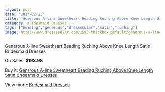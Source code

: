 ```yaml
---
layout: post
date: '2017-02-23'
title: "Generous A-line Sweetheart Beading Ruching Above Knee Length Satin Bridesmaid Dresses"
category: Bridesmaid Dresses
tags: ["beading","generous","dressesular","satin","ruching"]
image: http://www.dressesular.com/2595-thickbox_default/generous-a-line-sweetheart-beading-ruching-above-knee-length-satin-bridesmaid-dresses.jpg
---
```

Generous A-line Sweetheart Beading Ruching Above Knee Length Satin Bridesmaid Dresses

On Sales: **$193.98**
<a href="https://www.dressesular.com/bridesmaid-dresses/972-generous-a-line-sweetheart-beading-ruching-above-knee-length-satin-bridesmaid-dresses.html"><amp-img layout="responsive" width="600" height="600" src="//www.dressesular.com/2595-thickbox_default/generous-a-line-sweetheart-beading-ruching-above-knee-length-satin-bridesmaid-dresses.jpg" alt="Generous A-line Sweetheart Beading Ruching Above Knee Length Satin Bridesmaid Dresses 0" /></a>
<a href="https://www.dressesular.com/bridesmaid-dresses/972-generous-a-line-sweetheart-beading-ruching-above-knee-length-satin-bridesmaid-dresses.html"><amp-img layout="responsive" width="600" height="600" src="//www.dressesular.com/2598-thickbox_default/generous-a-line-sweetheart-beading-ruching-above-knee-length-satin-bridesmaid-dresses.jpg" alt="Generous A-line Sweetheart Beading Ruching Above Knee Length Satin Bridesmaid Dresses 1" /></a>
<a href="https://www.dressesular.com/bridesmaid-dresses/972-generous-a-line-sweetheart-beading-ruching-above-knee-length-satin-bridesmaid-dresses.html"><amp-img layout="responsive" width="600" height="600" src="//www.dressesular.com/2597-thickbox_default/generous-a-line-sweetheart-beading-ruching-above-knee-length-satin-bridesmaid-dresses.jpg" alt="Generous A-line Sweetheart Beading Ruching Above Knee Length Satin Bridesmaid Dresses 2" /></a>
<a href="https://www.dressesular.com/bridesmaid-dresses/972-generous-a-line-sweetheart-beading-ruching-above-knee-length-satin-bridesmaid-dresses.html"><amp-img layout="responsive" width="600" height="600" src="//www.dressesular.com/2596-thickbox_default/generous-a-line-sweetheart-beading-ruching-above-knee-length-satin-bridesmaid-dresses.jpg" alt="Generous A-line Sweetheart Beading Ruching Above Knee Length Satin Bridesmaid Dresses 3" /></a>

Buy it: [Generous A-line Sweetheart Beading Ruching Above Knee Length Satin Bridesmaid Dresses](https://www.dressesular.com/bridesmaid-dresses/972-generous-a-line-sweetheart-beading-ruching-above-knee-length-satin-bridesmaid-dresses.html "Generous A-line Sweetheart Beading Ruching Above Knee Length Satin Bridesmaid Dresses")

View more: [Bridesmaid Dresses](https://www.dressesular.com/4-bridesmaid-dresses "Bridesmaid Dresses")